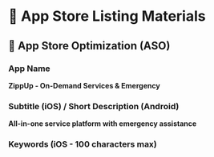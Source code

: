 # 📱 App Store Listing Materials

## 🎯 App Store Optimization (ASO)

### App Name
**ZippUp - On-Demand Services & Emergency**

### Subtitle (iOS) / Short Description (Android)
**All-in-one service platform with emergency assistance**

### Keywords (iOS - 100 characters max)
